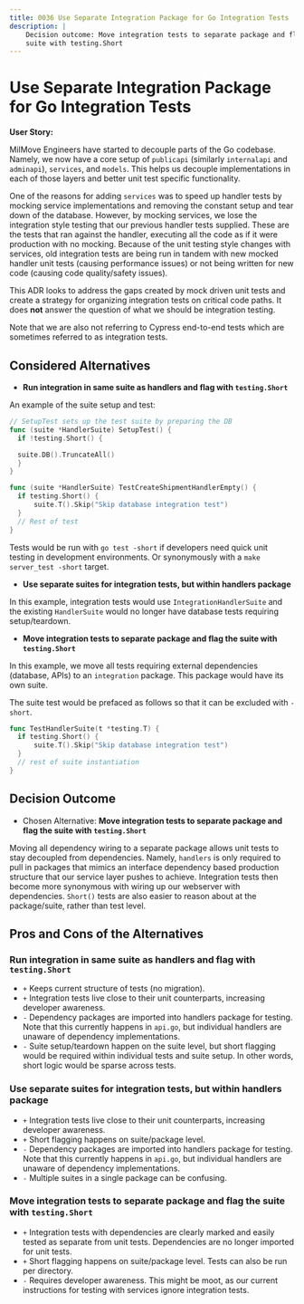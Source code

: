 ```yaml
---
title: 0036 Use Separate Integration Package for Go Integration Tests
description: |
    Decision outcome: Move integration tests to separate package and flag the
    suite with testing.Short
---
```

# Use Separate Integration Package for Go Integration Tests

**User Story:**

MilMove Engineers have started to decouple parts of the Go codebase.
Namely, we now have a core setup of
`publicapi` (similarly `internalapi` and `adminapi`), `services`, and `models`.
This helps us decouple implementations in each of those layers
and better unit test specific functionality.

One of the reasons for adding `services`
was to speed up handler tests by mocking service implementations
and removing the constant setup and tear down of the database.
However, by mocking services,
we lose the integration style testing that our previous handler tests supplied.
These are the tests that ran against the handler,
executing all the code as if it were production with no mocking.
Because of the unit testing style changes with services,
old integration tests are being run in tandem with new mocked handler unit tests
(causing performance issues)
or not being written for new code
(causing code quality/safety issues).

This ADR looks to address the gaps created by mock driven unit tests
and create a strategy for organizing integration tests on critical code paths.
It does **not** answer the question of what we should be integration testing.

Note that we are also not referring to Cypress end-to-end tests
which are sometimes referred to as integration tests.

## Considered Alternatives

- **Run integration in same suite as handlers and flag with `testing.Short`**

An example of the suite setup and test:

```go
// SetupTest sets up the test suite by preparing the DB
func (suite *HandlerSuite) SetupTest() {
  if !testing.Short() {

  suite.DB().TruncateAll()
  }
}

func (suite *HandlerSuite) TestCreateShipmentHandlerEmpty() {
  if testing.Short() {
      suite.T().Skip("Skip database integration test")
  }
  // Rest of test
}
```

Tests would be run with `go test -short`
if developers need quick unit testing in development environments.
Or synonymously with a `make server_test -short` target.

- **Use separate suites for integration tests, but within handlers package**

In this example,
integration tests would use `IntegrationHandlerSuite`
and the existing `HandlerSuite` would no longer have database tests requiring setup/teardown.

- **Move integration tests to separate package and flag the suite with `testing.Short`**

In this example,
we move all tests requiring external dependencies (database, APIs) to an `integration` package.
This package would have its own suite.

The suite test would be prefaced as follows so that it can be excluded with `-short`.

```go
func TestHandlerSuite(t *testing.T) {
  if testing.Short() {
      suite.T().Skip("Skip database integration test")
  }
  // rest of suite instantiation
}
```

## Decision Outcome

- Chosen Alternative: **Move integration tests to separate package and flag the suite with `testing.Short`**

Moving all dependency wiring to a separate package allows unit tests to stay decoupled from dependencies.
Namely, `handlers` is only required to pull in packages that mimics an interface dependency based production structure
that our service layer pushes to achieve.
Integration tests then become more synonymous with wiring up our webserver with dependencies.
`Short()` tests are also easier to reason about at the package/suite,
rather than test level.

## Pros and Cons of the Alternatives

### Run integration in same suite as handlers and flag with `testing.Short`

- `+` Keeps current structure of tests (no migration).
- `+` Integration tests live close to their unit counterparts,
  increasing developer awareness.
- `-` Dependency packages are imported into handlers package for testing.
  Note that this currently happens in `api.go`,
  but individual handlers are unaware of dependency implementations.
- `-` Suite setup/teardown happen on the suite level,
  but short flagging would be required within individual tests and suite setup.
  In other words, short logic would be sparse across tests.

### Use separate suites for integration tests, but within handlers package

- `+` Integration tests live close to their unit counterparts,
  increasing developer awareness.
- `+` Short flagging happens on suite/package level.
- `-` Dependency packages are imported into handlers package for testing.
  Note that this currently happens in `api.go`,
  but individual handlers are unaware of dependency implementations.
- `-` Multiple suites in a single package can be confusing.

### Move integration tests to separate package and flag the suite with `testing.Short`

- `+` Integration tests with dependencies are clearly marked and easily tested as separate from unit tests.
  Dependencies are no longer imported for unit tests.
- `+` Short flagging happens on suite/package level.
  Tests can also be run per directory.
- `-` Requires developer awareness.
  This might be moot,
  as our current instructions for testing with services ignore integration tests.
